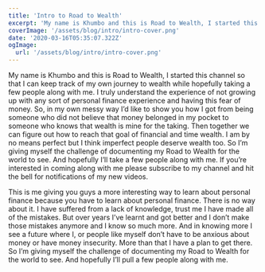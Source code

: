 ```yaml
---
title: 'Intro to Road to Wealth'
excerpt: 'My name is Khumbo and this is Road to Wealth, I started this channel so that I can keep track of my own journey to wealth while hopefully taking a few people along with me.'
coverImage: '/assets/blog/intro/intro-cover.png'
date: '2020-03-16T05:35:07.322Z'
ogImage:
  url: '/assets/blog/intro/intro-cover.png'
---
```


My name is Khumbo and this is Road to Wealth, I started this channel so that I can keep track of my own journey to wealth while hopefully taking a few people along with me. I truly understand the experience of not growing up with any sort of personal finance experience and having this fear of money. So, in my own messy way I’d like to show you how I got from being someone who did not believe that money belonged in my pocket to someone who knows that wealth is mine for the taking. Then together we can figure out how to reach that goal of financial and time wealth. I am by no means perfect but I think imperfect people deserve wealth too. So I’m giving myself the challenge of documenting my Road to Wealth for the world to see. And hopefully I’ll take a few people along with me. If you’re interested in coming along with me please subscribe to my channel and hit the bell for notifications of my new videos.

This is me giving you guys a more interesting way to learn about personal finance because you have to learn about personal finance. There is no way about it. I have suffered from a lack of knowledge, trust me I have made all of the mistakes. But over years I’ve learnt and got better and I don’t make those mistakes anymore and I know so much more. And in knowing more I see a future where I, or people like myself don’t have to be anxious about money or have money insecurity. More than that I have a plan to get there. So I’m giving myself the challenge of documenting my Road to Wealth for the world to see. And hopefully I’ll pull a few people along with me.
